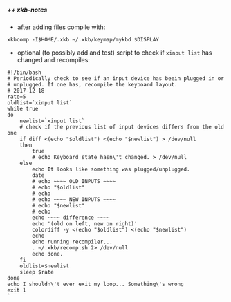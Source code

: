 ##### ++ xkb-notes

- after adding files compile with:

`xkbcomp -I$HOME/.xkb ~/.xkb/keymap/mykbd $DISPLAY`
- optional (to possibly add and test) script to check if `xinput list` has changed and recompiles:

```
#!/bin/bash
# Periodically check to see if an input device has beein plugged in or 
# unplugged. If one has, recompile the keyboard layout.
# 2017-12-18
rate=5
oldlist=`xinput list`
while true
do
    newlist=`xinput list`
    # check if the previous list of input devices differs from the old
one
    if diff <(echo "$oldlist") <(echo "$newlist") > /dev/null
    then
        true
        # echo Keyboard state hasn\'t changed. > /dev/null
    else
        echo It looks like something was plugged/unplugged.
        date
        # echo ~~~~ OLD INPUTS ~~~~
        # echo "$oldlist"
        # echo
        # echo ~~~~ NEW INPUTS ~~~~
        # echo "$newlist"
        # echo
        echo ~~~~ difference ~~~~
        echo '(old on left, new on right)'
        colordiff -y <(echo "$oldlist") <(echo "$newlist")
        echo
        echo running recompiler...
        . ~/.xkb/recomp.sh 2> /dev/null
        echo done.
    fi
    oldlist=$newlist
    sleep $rate
done
echo I shouldn\'t ever exit my loop... Something\'s wrong
exit 1
`
